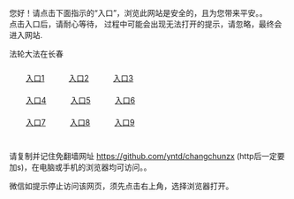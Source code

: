 您好！请点击下面指示的“入口”，浏览此网站是安全的，且为您带来平安。。 <br/>
点击入口后，请耐心等待， 过程中可能会出现无法打开的提示，请忽略，最终会进入网站. </br>

法轮大法在长春<br/>
<div style="padding:10px"><a style="margin:20px" target="_blank" href="https://d85o5j94w4e5o.cloudfront.net/2Qpsp?jhmkk" id="ccLink1" rel="nofollow">入口1</a> <a target="_blank" style="margin:20px" href="https://d1zipjz2emapg2.cloudfront.net/2Qpsp?ulpmdolf" id="ccLink2" rel="nofollow">入口2</a> <a style="margin:20px" target="_blank" href="https://d2fqwv6335r7xy.cloudfront.net/2Qpsp?zhvjcgyq" id="ccLink3" rel="nofollow">入口3</a></div>

<div style="padding:10px" ><a style="margin:20px" target="_blank" href="https://d85o5j94w4e5o.cloudfront.net/2Qpsp?jhmkk" id="ccLink4" rel="nofollow">入口4</a> <a style="margin:20px" href="https://d1zipjz2emapg2.cloudfront.net/2Qpsp?ulpmdolf" target="_blank" id="ccLink5" rel="nofollow">入口5</a> <a style="margin:20px" href="https://d2fqwv6335r7xy.cloudfront.net/2Qpsp?zhvjcgyq" target="_blank" id="ccLink6" rel="nofollow">入口6</a></div>

<div style="padding:10px"><a style="margin:20px" target="_blank" href="https://d85o5j94w4e5o.cloudfront.net/2Qpsp?jhmkk" id="ccLink7" rel="nofollow">入口7</a> <a style="margin:20px" href="https://d1zipjz2emapg2.cloudfront.net/2Qpsp?ulpmdolf" target="_blank" id="ccLink8" rel="nofollow">入口8</a> <a style="margin:20px" target="_blank" href="https://d2fqwv6335r7xy.cloudfront.net/2Qpsp?zhvjcgyq" id="ccLink9" rel="nofollow">入口9</a></div>

<br/>



请复制并记住免翻墙网址 https://github.com/yntd/changchunzx (http后一定要加s)，在电脑或手机的浏览器均可访问。。<br/>

微信如提示停止访问该网页，须先点击右上角，选择浏览器打开。
